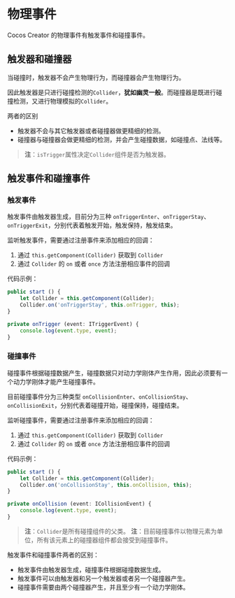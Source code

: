 # 物理事件

Cocos Creator 的物理事件有触发事件和碰撞事件。

## 触发器和碰撞器

当碰撞时，触发器不会产生物理行为，而碰撞器会产生物理行为。

因此触发器是只进行碰撞检测的`Collider`，**犹如幽灵一般**。而碰撞器是既进行碰撞检测，又进行物理模拟的`Collider`。

两者的区别

- 触发器不会与其它触发器或者碰撞器做更精细的检测。
- 碰撞器与碰撞器会做更精细的检测，并会产生碰撞数据，如碰撞点、法线等。

> **注**：`isTrigger`属性决定`Collider`组件是否为触发器。

## 触发事件和碰撞事件

### 触发事件

触发事件由触发器生成，目前分为三种 `onTriggerEnter`、`onTriggerStay`、`onTriggerExit`，分别代表着触发开始，触发保持，触发结束。

监听触发事件，需要通过注册事件来添加相应的回调：

1. 通过 `this.getComponent(Collider)` 获取到 `Collider`
2. 通过 `Collider` 的 `on` 或者 `once` 方法注册相应事件的回调

代码示例：

```ts
public start () {
    let Collider = this.getComponent(Collider);
    Collider.on('onTriggerStay', this.onTrigger, this);
}

private onTrigger (event: ITriggerEvent) {
    console.log(event.type, event);
}
```

### 碰撞事件

碰撞事件根据碰撞数据产生，碰撞数据只对动力学刚体产生作用，因此必须要有一个动力学刚体才能产生碰撞事件。

目前碰撞事件分为三种类型 `onCollisionEnter`、`onCollisionStay`、`onCollisionExit`，分别代表着碰撞开始，碰撞保持，碰撞结束。

监听碰撞事件，需要通过注册事件来添加相应的回调：

1. 通过 `this.getComponent(Collider)` 获取到 `Collider`
2. 通过 `Collider` 的 `on` 或者 `once` 方法注册相应事件的回调

代码示例：

```ts
public start () {
    let Collider = this.getComponent(Collider);
    Collider.on('onCollisionStay', this.onCollision, this);
}

private onCollision (event: ICollisionEvent) {
    console.log(event.type, event);
}
```

> **注**：`Collider`是所有碰撞组件的父类。
> **注**：目前碰撞事件以物理元素为单位，所有该元素上的碰撞器组件都会接受到碰撞事件。

触发事件和碰撞事件两者的区别：

- 触发事件由触发器生成，碰撞事件根据碰撞数据生成。
- 触发事件可以由触发器和另一个触发器或者另一个碰撞器产生。
- 碰撞事件需要由两个碰撞器产生，并且至少有一个动力学刚体。
